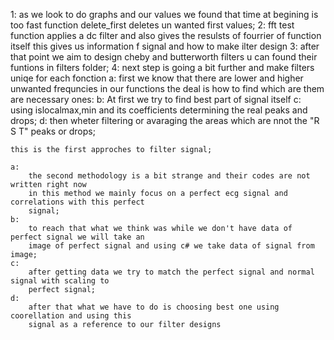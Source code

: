 1:
    as we look to do graphs and our values we found that time at begining is too fast 
     function delete_first deletes un wanted first values;
2:
    fft test function applies a dc filter and also gives the resulsts of fourrier of function itself
    this gives us information f signal and how to make ilter design
3:
    after that point we aim to design cheby and butterworth filters u can found their funtions in 
    filters folder;
4: 
    next step is going a bit further and make filters uniqe for each fonction
    a:
        first we know that there are lower and higher unwanted frequncies in our functions 
        the deal is how to find which are them are necessary ones:
    b:
        At first we try to find best part of signal itself
    c: 
        using islocalmax,min and its coefficients determining the real peaks and drops;
    d:
        then wheter filtering or avaraging the areas which are nnot the "R S T" peaks or drops;
    
    this is the first approches to filter signal;
     
    a:
        the second methodology is a bit strange and their codes are not written right now
        in this method we mainly focus on a perfect ecg signal and correlations with this perfect
        signal;
    b: 
        to reach that what we think was while we don't have data of perfect signal we will take an
        image of perfect signal and using c# we take data of signal from image;
    c: 
        after getting data we try to match the perfect signal and normal signal with scaling to
        perfect signal;
    d:
        after that what we have to do is choosing best one using coorellation and using this
        signal as a reference to our filter designs 